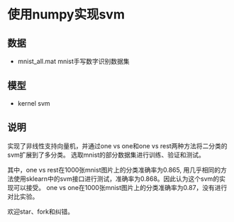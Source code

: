 # 使用numpy实现svm

## 数据

* mnist_all.mat                         mnist手写数字识别数据集

## 模型

* kernel svm

## 说明

实现了非线性支持向量机，并通过one vs one和one vs rest两种方法将二分类的svm扩展到了多分类。
选取mnist的部分数据集进行训练、验证和测试。

其中，one vs rest在1000张mnist图片上的分类准确率为0.865, 用几乎相同的方法使用sklearn中的svm接口进行测试，准确率为0.868。因此认为这个svm的实现可以接受。
one vs one在1000张mnist图片上的分类准确率为0.87，没有进行对比实验。

欢迎star、fork和纠错。